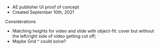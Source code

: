 - AE publisher UI proof of concept
- Created September 10th, 2021

Considerations
- Matching heights for video and slide with object-fit: cover but without the left/right side of video getting cut off;
- Maybe Grid ^ could solve?